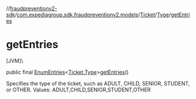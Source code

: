 //[fraudpreventionv2-sdk](../../../../index.md)/[com.expediagroup.sdk.fraudpreventionv2.models](../../index.md)/[Ticket](../index.md)/[Type](index.md)/[getEntries](get-entries.md)

# getEntries

[JVM]\

public final [EnumEntries](https://kotlinlang.org/api/latest/jvm/stdlib/kotlin.enums/-enum-entries/index.html)&lt;[Ticket.Type](index.md)&gt;[getEntries](get-entries.md)()

Specifies the type of the ticket, such as ADULT, CHILD, SENIOR, STUDENT, or OTHER. Values: ADULT,CHILD,SENIOR,STUDENT,OTHER
